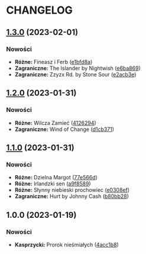 # CHANGELOG

## [1.3.0](https://github.com/matiusz/songbook/compare/v1.2.0...v1.3.0) (2023-02-01)


### Nowości

* **Różne:** Fineasz i Ferb ([e1bfd8a](https://github.com/matiusz/songbook/commit/e1bfd8a60fabc7787a550b9aedce58357278377f))
* **Zagraniczne:** The Islander by Nightwish ([e6ba869](https://github.com/matiusz/songbook/commit/e6ba86914de20000d863e826c48b6add43c5b8a1))
* **Zagraniczne:** Zzyzx Rd. by Stone Sour ([e2acb3e](https://github.com/matiusz/songbook/commit/e2acb3e78d167818e13f12d0c38b094fdad9c616))

## [1.2.0](https://github.com/matiusz/songbook/compare/v1.1.0...v1.2.0) (2023-01-31)


### Nowości

* **Różne:** Wilcza Zamieć ([4126294](https://github.com/matiusz/songbook/commit/412629462cd41edd26307ec7c821cc219d042750))
* **Zagraniczne:** Wind of Change ([d1cb371](https://github.com/matiusz/songbook/commit/d1cb371d5f09de64017bb33bb2e167ee0ba6ae49))

## [1.1.0](https://github.com/matiusz/songbook/compare/1.0.0...v1.1.0) (2023-01-31)


### Nowości

* **Różne:** Dzielna Margot ([77e566d](https://github.com/matiusz/songbook/commit/77e566d3a4b83cb3210310867f99f0b554b6308f))
* **Różne:** Irlandzki sen ([a9f8589](https://github.com/matiusz/songbook/commit/a9f85891b358c6f8e7479dabf318fc8a97e32a5e))
* **Różne:** Słynny niebieski prochowiec ([e0308ef](https://github.com/matiusz/songbook/commit/e0308efc5b7c5cd3125a81d015da7dbe159163f8))
* **Zagraniczne:** Hurt by Johnny Cash ([b80bb28](https://github.com/matiusz/songbook/commit/b80bb28d148fe3921647f62d6cf9ec8a4e358cbf))

## 1.0.0 (2023-01-19)


### Nowości

* **Kasprzycki:** Prorok nieśmiałych ([4acc1b8](https://github.com/matiusz/songbook/commit/4acc1b8a18b3a9738f46618bc303f419ce699350))
